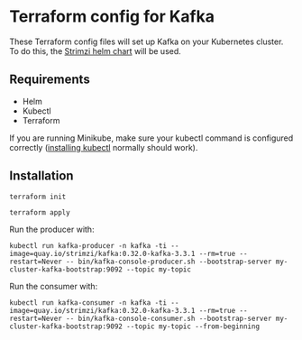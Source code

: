 # Terraform config for Kafka

These Terraform config files will set up Kafka on your Kubernetes cluster. To do this, the [Strimzi helm chart](https://github.com/strimzi/strimzi-kafka-operator/tree/main/helm-charts) will be used.

## Requirements

- Helm
- Kubectl
- Terraform

If you are running Minikube, make sure your kubectl command is configured correctly ([installing kubectl](https://kubernetes.io/docs/tasks/tools/install-kubectl-linux/#install-kubectl-binary-with-curl-on-linux) normally should work).

## Installation

```
terraform init
```
```
terraform apply
```

Run the producer with:

```
kubectl run kafka-producer -n kafka -ti --image=quay.io/strimzi/kafka:0.32.0-kafka-3.3.1 --rm=true --restart=Never -- bin/kafka-console-producer.sh --bootstrap-server my-cluster-kafka-bootstrap:9092 --topic my-topic
```

Run the consumer with:

```
kubectl run kafka-consumer -n kafka -ti --image=quay.io/strimzi/kafka:0.32.0-kafka-3.3.1 --rm=true --restart=Never -- bin/kafka-console-consumer.sh --bootstrap-server my-cluster-kafka-bootstrap:9092 --topic my-topic --from-beginning
```
